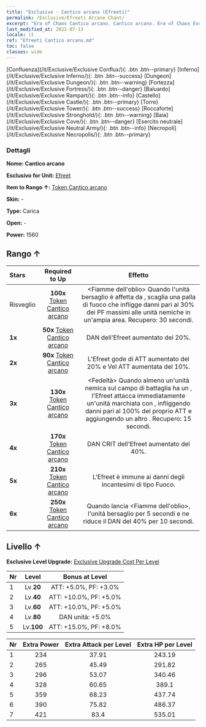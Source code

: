```yaml
---
title: "Esclusivo - Cantico arcano (Efreeti)"
permalink: /Exclusive/Efreeti Arcane Chant/
excerpt: "Era of Chaos Cantico arcano. Cantico arcano. Era of Chaos Esclusivo Cantico arcano. Efreet Esclusivo."
last_modified_at: 2021-07-13
locale: it
ref: "Efreeti Cantico arcano.md"
toc: false
classes: wide
---
```

 [Confluenza](/it/Exclusive/Exclusive Conflux/){: .btn .btn--primary} [Inferno](/it/Exclusive/Exclusive Inferno/){: .btn .btn--success} [Dungeon](/it/Exclusive/Exclusive Dungeon/){: .btn .btn--warning} [Fortezza](/it/Exclusive/Exclusive Fortress/){: .btn .btn--danger} [Baluardo](/it/Exclusive/Exclusive Rampart/){: .btn .btn--info} [Castello](/it/Exclusive/Exclusive Castle/){: .btn .btn--primary} [Torre](/it/Exclusive/Exclusive Tower/){: .btn .btn--success} [Roccaforte](/it/Exclusive/Exclusive Stronghold/){: .btn .btn--warning} [Baia](/it/Exclusive/Exclusive Cove/){: .btn .btn--danger} [Esercito neutrale](/it/Exclusive/Exclusive Neutral Army/){: .btn .btn--info} [Necropoli](/it/Exclusive/Exclusive Necropolis/){: .btn .btn--primary} 

### Dettagli
 **Nome: Cantico arcano** 

 **Esclusivo for Unit:** [Efreet](/it/units/Efreeti/) 

 **Item to Rango ↑:** [Token Cantico arcano](/ItemsIT/con_915/)

 **Skin:** -

 **Type:** Carica

 **Open:** -

 **Power:** 1560

## Rango ↑

  |     Stars    |  Required to Up | Effetto |
  |:-------------|:---------------:|:---------------:|
  |  Risveglio  | **100x** [Token Cantico arcano](/ItemsIT/con_915/) | <Fiamme dell'oblio> Quando l'unità bersaglio è affetta da <Combustione>, scaglia una palla di fuoco che infligge danni pari al 30% dei PF massimi alle unità nemiche in un'ampia area. Recupero: 30 secondi. |
  | **1x** <i class="fas fa-star"/> | **50x** [Token Cantico arcano](/ItemsIT/con_915/) | DAN dell'Efreet aumentato del 20%. |
  | **2x** <i class="fas fa-star"/> | **90x** [Token Cantico arcano](/ItemsIT/con_915/) | L'Efreet gode di ATT aumentato del 20% e Vel ATT aumentata del 10%. |
  | **3x** <i class="fas fa-star"/> | **130x** [Token Cantico arcano](/ItemsIT/con_915/) | <Fedeltà> Quando almeno un'unità nemica sul campo di battaglia ha un <Marchio infernale>, l'Efreet attacca immediatamente un'unità marchiata con <Fuoco infernale>, infliggendo danni pari al 100% del proprio ATT e aggiungendo un altro <Marchio infernale>. Recupero: 15 secondi. |
  | **4x** <i class="fas fa-star"/> | **170x** [Token Cantico arcano](/ItemsIT/con_915/) | DAN CRIT dell'Efreet aumentato del 40%. |
  | **5x** <i class="fas fa-star"/> | **210x** [Token Cantico arcano](/ItemsIT/con_915/) | L'Efreet è immune ai danni degli incantesimi di tipo Fuoco. |
  | **6x** <i class="fas fa-star"/> | **250x** [Token Cantico arcano](/ItemsIT/con_915/) | Quando lancia <Fiamme dell'oblio>, <stordisce> l'unità bersaglio per 5 secondi e ne riduce il DAN del 40% per 10 secondi. |


## Livello ↑
 **Esclusivo Level Upgrade:** [Exclusive Upgrade Cost Per Level](/Exclusive/ExclusiveUpgradeCostPerLevel/)

  |  Nr  |   Level  | Bonus at Level |
  |:-----|:--------:|:--------------:|
  | 1 | Lv.**20** | ATT: +5.0%, PF: +3.0% |
  | 2 | Lv.**40** | ATT: +10.0%, PF: +5.0% |
  | 3 | Lv.**60** | ATT: +10.0%, PF: +5.0% |
  | 4 | Lv.**80** | DAN unità: +5.0% |
  | 5 | Lv.**100** | ATT: +15.0%, PF: +8.0% |


  |  Nr  |  Extra Power | Extra Attack per Level | Extra HP per Level |
  |:-----|:--------:|:--------:|:--------:|
  | 1 | 234 | 37.91 | 243.19 |
  | 2 | 265 | 45.49 | 291.82 |
  | 3 | 296 | 53.07 | 340.46 |
  | 4 | 328 | 60.65 | 389.1 |
  | 5 | 359 | 68.23 | 437.74 |
  | 6 | 390 | 75.82 | 486.37 |
  | 7 | 421 | 83.4 | 535.01 |


